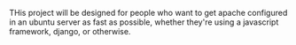 THis project will be designed for people who want to get apache configured in an ubuntu server as fast as possible, whether they're using a javascript framework, django, or otherwise.